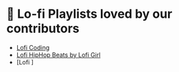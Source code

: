 # 💖 Lo-fi Playlists loved by our contributors
- [Lofi Coding](https://open.spotify.com/playlist/0KTlCSP1LV63gjvHGYEI0D)
- [Lofi HipHop Beats by Lofi Girl](https://open.spotify.com/playlist/0vvXsWCC9xrXsKd4FyS8kM)
- [Lofi ]
